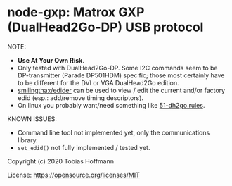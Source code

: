 node-gxp: Matrox GXP (DualHead2Go-DP) USB protocol
==================================================

NOTE:
 * **Use At Your Own Risk**.
 * Only tested with DualHead2Go-DP. Some I2C commands seem to be DP-transmitter (Parade DP501HDM) specific; those most certainly have to be different for the DVI or VGA DualHead2Go edition.
 * [smilingthax/edider](https://github.com/smilingthax/edider) can be used to view / edit the current and/or factory edid (esp.: add/remove timing descriptors).
 * On linux you probably want/need something like [51-dh2go.rules](51-dh2go.rules).

KNOWN ISSUES:
 * Command line tool not implemented yet, only the communications library.
 * `set_edid()` not fully implemented / tested yet.

Copyright (c) 2020 Tobias Hoffmann

License: https://opensource.org/licenses/MIT

